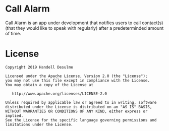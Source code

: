 # Call Alarm

Call Alarm is an app under development that notifies users to call contact(s) (that they would like to speak with regularly) after a predeterminded amount of time.

# License

```
Copyright 2019 Handell Desulme

Licensed under the Apache License, Version 2.0 (the "License");
you may not use this file except in compliance with the License.
You may obtain a copy of the License at

   http://www.apache.org/licenses/LICENSE-2.0

Unless required by applicable law or agreed to in writing, software
distributed under the License is distributed on an "AS IS" BASIS,
WITHOUT WARRANTIES OR CONDITIONS OF ANY KIND, either express or implied.
See the License for the specific language governing permissions and
limitations under the License.
```
